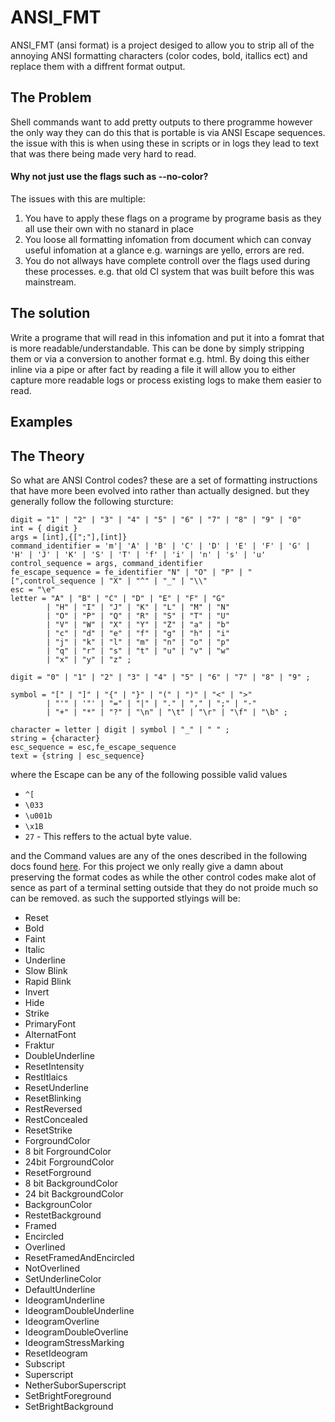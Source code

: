# ANSI_FMT

ANSI_FMT (ansi format) is a project desiged to allow you to strip all of the
annoying ANSI formatting characters (color codes, bold, itallics ect) and 
replace them with a diffrent format output. 

## The Problem
Shell commands want to add pretty outputs to there programme however the only 
way they can do this that is portable is via ANSI Escape sequences. the issue 
with this is when using these in scripts or in logs they lead to text that was
there being made very hard to read. 

#### Why not just use the flags such as --no-color?

The issues with this are multiple:

1. You have to apply these flags on a programe by programe basis as they all
use their own with no stanard in place
2. You loose all formatting infomation from document which can convay useful 
infomation at a glance e.g. warnings are yello, errors are red.
3. You do not allways have complete controll over the flags used during these
processes. e.g. that old CI system that was built before this was mainstream.

## The solution

Write a programe that will read in this infomation and put it into a fomrat that
is more readable/understandable. This can be done by simply stripping them or
via a conversion to another format e.g. html. By doing this either inline via a
pipe or after fact by reading a file it will allow you to either capture more 
readable logs or process existing logs to make them easier to read.

## Examples

## The Theory

So what are ANSI Control codes? these are a set of formatting instructions that
have more been evolved into rather than actually designed. but they generally
follow the following sturcture:

```ebnf
digit = "1" | "2" | "3" | "4" | "5" | "6" | "7" | "8" | "9" | "0"
int = { digit }
args = [int],{[";"],[int]}
command_identifier = 'm'| 'A' | 'B' | 'C' | 'D' | 'E' | 'F' | 'G' | 'H' | 'J' | 'K' | 'S' | 'T' | 'f' | 'i' | 'n' | 's' | 'u'
control_sequence = args, command_identifier
fe_escape_sequence = fe_identifier "N" | "O" | "P" | "[",control_sequence | "X" | "^" | "_" | "\\"
esc = "\e"
letter = "A" | "B" | "C" | "D" | "E" | "F" | "G"
        | "H" | "I" | "J" | "K" | "L" | "M" | "N"
        | "O" | "P" | "Q" | "R" | "S" | "T" | "U"
        | "V" | "W" | "X" | "Y" | "Z" | "a" | "b"
        | "c" | "d" | "e" | "f" | "g" | "h" | "i"
        | "j" | "k" | "l" | "m" | "n" | "o" | "p"
        | "q" | "r" | "s" | "t" | "u" | "v" | "w"
        | "x" | "y" | "z" ;

digit = "0" | "1" | "2" | "3" | "4" | "5" | "6" | "7" | "8" | "9" ;

symbol = "[" | "]" | "{" | "}" | "(" | ")" | "<" | ">"
        | "'" | '"' | "=" | "|" | "." | "," | ";" | "-"
        | "+" | "*" | "?" | "\n" | "\t" | "\r" | "\f" | "\b" ;

character = letter | digit | symbol | "_" | " " ;
string = {character}
esc_sequence = esc,fe_escape_sequence
text = {string | esc_sequence}
```

where the Escape can be any of the following possible valid values

- ```^[```
- ```\033```
- ```\u001b```
- ```\x1B```
- ```27``` - This reffers to the actual byte value.

and the Command values are any of the ones described in the following docs found
[here](https://en.wikipedia.org/wiki/ANSI_escape_code). For this project we only
really give a damn about preserving the format codes as while the other control
codes make alot of sence as part of a terminal setting outside that they do not
proide much so can be removed. as such the supported stlyings will be:

- Reset
- Bold
- Faint
- Italic
- Underline
- Slow Blink
- Rapid Blink
- Invert
- Hide
- Strike
- PrimaryFont
- AlternatFont
- Fraktur
- DoubleUnderline
- ResetIntensity
- RestItlaics
- ResetUnderline
- ResetBlinking
- RestReversed
- RestConcealed
- ResetStrike
- ForgroundColor
- 8 bit ForgroundColor
- 24bit ForgroundColor
- ResetForground
- 8 bit BackgroundColor
- 24 bit BackgroundColor
- BackgrounColor
- RestetBackground
- Framed
- Encircled
- Overlined
- ResetFramedAndEncircled
- NotOverlined
- SetUnderlineColor
- DefaultUnderline
- IdeogramUnderline
- IdeogramDoubleUnderline
- IdeogramOverline
- IdeogramDoubleOverline
- IdeogramStressMarking
- ResetIdeogram
- Subscript
- Superscript
- NetherSuborSuperscript
- SetBrightForeground
- SetBrightBackground
